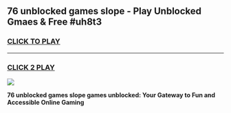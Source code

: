 
## 76 unblocked games slope - Play Unblocked Gmaes & Free #uh8t3
<h3>
<a href="https://premium.freeplayer.one?title=76_unblocked_games_slope&ref=03M">CLICK TO PLAY</a></h3>
<hr>

<h3>
<a href="https://premium.freeplayer.one?title=76_unblocked_games_slope&ref=03M">CLICK 2 PLAY</a>
  
</h3>

<a href="https://premium.freeplayer.one?title=76_unblocked_games_slope&ref=03M"><img src="https://clearcache.store/games.png"></a>


**76 unblocked games slope games unblocked: Your Gateway to Fun and Accessible Online Gaming**
